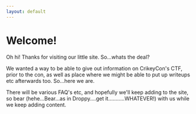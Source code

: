```yaml
---
layout: default
---
```


# Welcome!

Oh hi!  Thanks for visiting our little site.   So...whats the deal?

We wanted a way to be able to give out information on CrikeyCon's CTF, prior to the con, as well as place where we might be able to put up writeups etc afterwards too.   So...here we are.

There will be various FAQ's etc, and hopefully we'll keep adding to the site, so bear (hehe...Bear...as in Droppy....get it...........WHATEVER!) with us while we keep adding content.
